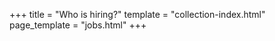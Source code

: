 +++
title = "Who is hiring?"
template = "collection-index.html"
page_template = "jobs.html"
+++

<!-- inspiration: https://www.askamanager.org/2014/02/heres-a-real-life-example-of-a-great-cover-letter-with-before-and-after-versions.html -->
